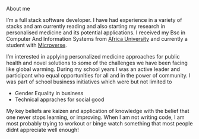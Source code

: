 About me 
 
I’m a full stack software developer. I have had experience in a variety of stacks and am currently reading and also starting my research in personalised medicine and its potential applications. I received my Bsc in Computer And Information Systems from  [Africa University](https://africau.edu) and currently a student with [Microverse](https://www.microverse.org/).


I’m interested in applying personalized medicine approaches for public health and novel solutions to some of the challenges we have been facing like global warming. During my school years I was an active leader and participant who equal opportunities for all and in the power of community. I was part of school business initiatives which were but not limited to

- Gender Equality in business
- Technical appraches for social good


My key beliefs are kaizen and application of knowledge with the belief that one never stops learning, or improving. When I am not writing code, I am most probably trying to workout or binge watch something that most people didnt appreciate well enough!
 
 